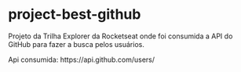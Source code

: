 # project-best-github

<p>Projeto da Trilha Explorer da Rocketseat onde foi consumida a API do GitHub para fazer a busca pelos usuários.</p>
<p> Api consumida: https://api.github.com/users/</p>
